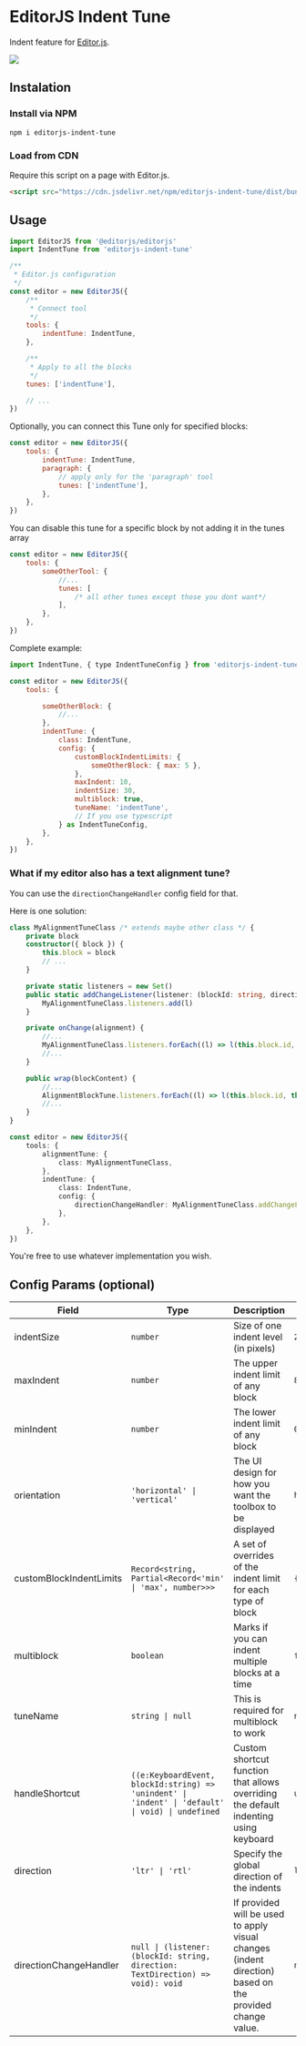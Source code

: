 # EditorJS Indent Tune

Indent feature for [Editor.js](https://editorjs.io).

![](./assets/example1.gif)

## Instalation

### Install via NPM

```shell
npm i editorjs-indent-tune
```

### Load from CDN

Require this script on a page with Editor.js.

```html
<script src="https://cdn.jsdelivr.net/npm/editorjs-indent-tune/dist/bundle.js"><script>
```

## Usage

```js
import EditorJS from '@editorjs/editorjs'
import IndentTune from 'editorjs-indent-tune'

/**
 * Editor.js configuration
 */
const editor = new EditorJS({
    /**
     * Connect tool
     */
    tools: {
        indentTune: IndentTune,
    },

    /**
     * Apply to all the blocks
     */
    tunes: ['indentTune'],

    // ...
})
```

Optionally, you can connect this Tune only for specified blocks:

```js
const editor = new EditorJS({
    tools: {
        indentTune: IndentTune,
        paragraph: {
            // apply only for the 'paragraph' tool
            tunes: ['indentTune'],
        },
    },
})
```

You can disable this tune for a specific block by not adding it in the tunes array

```js
const editor = new EditorJS({
    tools: {
        someOtherTool: {
            //...
            tunes: [
                /* all other tunes except those you dont want*/
            ],
        },
    },
})
```

Complete example:

```js
import IndentTune, { type IndentTuneConfig } from 'editorjs-indent-tune'

const editor = new EditorJS({
    tools: {

        someOtherBlock: {
            //...
        },
        indentTune: {
            class: IndentTune,
            config: {
                customBlockIndentLimits: {
                    someOtherBlock: { max: 5 },
                },
                maxIndent: 10,
                indentSize: 30,
                multiblock: true,
                tuneName: 'indentTune',
                // If you use typescript
            } as IndentTuneConfig,
        },
    },
})
```

### What if my editor also has a text alignment tune?

You can use the `directionChangeHandler` config field for that.

Here is one solution:

```ts
class MyAlignmentTuneClass /* extends maybe other class */ {
    private block
    constructor({ block }) {
        this.block = block
        // ...
    }

    private static listeners = new Set()
    public static addChangeListener(listener: (blockId: string, direction: 'ltr' | 'rtl') => void) {
        MyAlignmentTuneClass.listeners.add(l)
    }

    private onChange(alignment) {
        //...
        MyAlignmentTuneClass.listeners.forEach((l) => l(this.block.id, alignment == 'left' ? 'ltr' : 'rtl'))
        //...
    }

    public wrap(blockContent) {
        //...
        AlignmentBlockTune.listeners.forEach((l) => l(this.block.id, this.data.alignment == 'left' ? 'ltr' : 'rtl'))
        //...
    }
}

const editor = new EditorJS({
    tools: {
        alignmentTune: {
            class: MyAlignmentTuneClass,
        },
        indentTune: {
            class: IndentTune,
            config: {
                directionChangeHandler: MyAlignmentTuneClass.addChangeListener,
            },
        },
    },
})
```

You're free to use whatever implementation you wish.

## Config Params (optional)

| Field                   | Type                                                                                              | Description                                                                                             | Default      |
| ----------------------- | ------------------------------------------------------------------------------------------------- | ------------------------------------------------------------------------------------------------------- | ------------ |
| indentSize              | `number`                                                                                          | Size of one indent level (in pixels)                                                                    | `24`         |
| maxIndent               | `number`                                                                                          | The upper indent limit of any block                                                                     | `8`          |
| minIndent               | `number`                                                                                          | The lower indent limit of any block                                                                     | `0`          |
| orientation             | `'horizontal' \| 'vertical'`                                                                      | The UI design for how you want the toolbox to be displayed                                              | `horizontal` |
| customBlockIndentLimits | `Record<string, Partial<Record<'min' \| 'max', number>>>`                                         | A set of overrides of the indent limit for each type of block                                           | `{}`         |
| multiblock              | `boolean`                                                                                         | Marks if you can indent multiple blocks at a time                                                       | `false`      |
| tuneName                | `string \| null`                                                                                  | This is required for multiblock to work                                                                 | `null`       |
| handleShortcut          | `((e:KeyboardEvent, blockId:string) => 'unindent' \| 'indent' \| 'default' \| void) \| undefined` | Custom shortcut function that allows overriding the default indenting using keyboard                    | `undefined`  |
| direction               | `'ltr' \| 'rtl' `                                                                                 | Specify the global direction of the indents                                                             | `ltr`        |
| directionChangeHandler  | `null \| (listener: (blockId: string, direction: TextDirection) => void): void`                   | If provided will be used to apply visual changes (indent direction) based on the provided change value. | `null`       |
